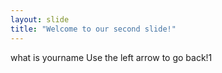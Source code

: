 ```yaml
---
layout: slide
title: "Welcome to our second slide!"
---
```

what is yourname
Use the left arrow to go back!1
